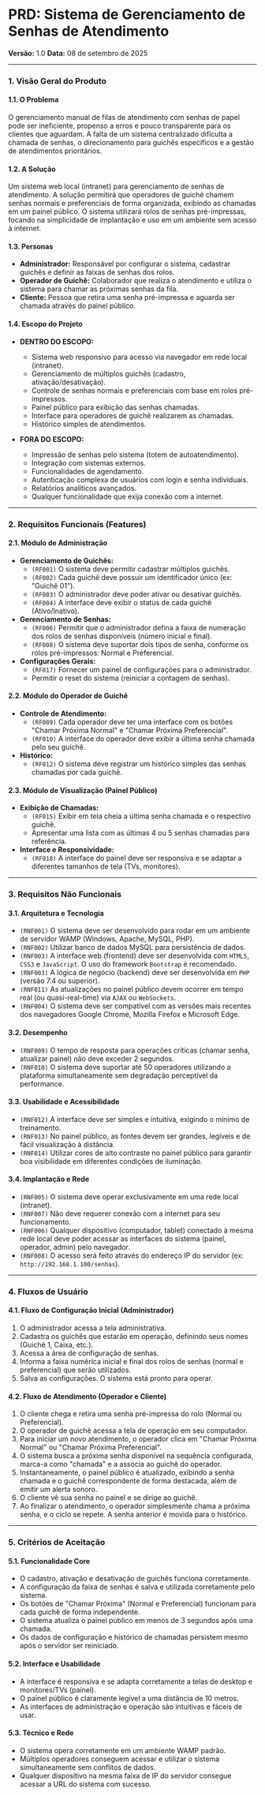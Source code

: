 # PRD: Sistema de Gerenciamento de Senhas de Atendimento

**Versão:** 1.0
**Data:** 08 de setembro de 2025

---

### 1. Visão Geral do Produto

#### 1.1. O Problema
O gerenciamento manual de filas de atendimento com senhas de papel pode ser ineficiente, propenso a erros e pouco transparente para os clientes que aguardam. A falta de um sistema centralizado dificulta a chamada de senhas, o direcionamento para guichês específicos e a gestão de atendimentos prioritários.

#### 1.2. A Solução
Um sistema web local (intranet) para gerenciamento de senhas de atendimento. A solução permitirá que operadores de guichê chamem senhas normais e preferenciais de forma organizada, exibindo as chamadas em um painel público. O sistema utilizará rolos de senhas pré-impressas, focando na simplicidade de implantação e uso em um ambiente sem acesso à internet.

#### 1.3. Personas
* **Administrador:** Responsável por configurar o sistema, cadastrar guichês e definir as faixas de senhas dos rolos.
* **Operador de Guichê:** Colaborador que realiza o atendimento e utiliza o sistema para chamar as próximas senhas da fila.
* **Cliente:** Pessoa que retira uma senha pré-impressa e aguarda ser chamada através do painel público.

#### 1.4. Escopo do Projeto
* **DENTRO DO ESCOPO:**
    * Sistema web responsivo para acesso via navegador em rede local (intranet).
    * Gerenciamento de múltiplos guichês (cadastro, ativação/desativação).
    * Controle de senhas normais e preferenciais com base em rolos pré-impressos.
    * Painel público para exibição das senhas chamadas.
    * Interface para operadores de guichê realizarem as chamadas.
    * Histórico simples de atendimentos.

* **FORA DO ESCOPO:**
    * Impressão de senhas pelo sistema (totem de autoatendimento).
    * Integração com sistemas externos.
    * Funcionalidades de agendamento.
    * Autenticação complexa de usuários com login e senha individuais.
    * Relatórios analíticos avançados.
    * Qualquer funcionalidade que exija conexão com a internet.

---

### 2. Requisitos Funcionais (Features)

#### 2.1. Módulo de Administração
* **Gerenciamento de Guichês:**
    * `(RF001)` O sistema deve permitir cadastrar múltiplos guichês.
    * `(RF002)` Cada guichê deve possuir um identificador único (ex: "Guichê 01").
    * `(RF003)` O administrador deve poder ativar ou desativar guichês.
    * `(RF004)` A interface deve exibir o status de cada guichê (Ativo/Inativo).
* **Gerenciamento de Senhas:**
    * `(RF006)` Permitir que o administrador defina a faixa de numeração dos rolos de senhas disponíveis (número inicial e final).
    * `(RF008)` O sistema deve suportar dois tipos de senha, conforme os rolos pré-impressos: Normal e Preferencial.
* **Configurações Gerais:**
    * `(RF017)` Fornecer um painel de configurações para o administrador.
    * Permitir o reset do sistema (reiniciar a contagem de senhas).

#### 2.2. Módulo do Operador de Guichê
* **Controle de Atendimento:**
    * `(RF009)` Cada operador deve ter uma interface com os botões "Chamar Próxima Normal" e "Chamar Próxima Preferencial".
    * `(RF010)` A interface do operador deve exibir a última senha chamada pelo seu guichê.
* **Histórico:**
    * `(RF012)` O sistema deve registrar um histórico simples das senhas chamadas por cada guichê.

#### 2.3. Módulo de Visualização (Painel Público)
* **Exibição de Chamadas:**
    * `(RF015)` Exibir em tela cheia a última senha chamada e o respectivo guichê.
    * Apresentar uma lista com as últimas 4 ou 5 senhas chamadas para referência.
* **Interface e Responsividade:**
    * `(RF018)` A interface do painel deve ser responsiva e se adaptar a diferentes tamanhos de tela (TVs, monitores).

---

### 3. Requisitos Não Funcionais

#### 3.1. Arquitetura e Tecnologia
* `(RNF001)` O sistema deve ser desenvolvido para rodar em um ambiente de servidor WAMP (Windows, Apache, MySQL, PHP).
* `(RNF002)` Utilizar banco de dados MySQL para persistência de dados.
* `(RNF003)` A interface web (frontend) deve ser desenvolvida com `HTML5`, `CSS3` e `JavaScript`. O uso do framework `Bootstrap` é recomendado.
* `(RNF003)` A lógica de negócio (backend) deve ser desenvolvida em `PHP` (versão 7.4 ou superior).
* `(RNF011)` As atualizações no painel público devem ocorrer em tempo real (ou quasi-real-time) via `AJAX` ou `WebSockets`.
* `(RNF004)` O sistema deve ser compatível com as versões mais recentes dos navegadores Google Chrome, Mozilla Firefox e Microsoft Edge.

#### 3.2. Desempenho
* `(RNF009)` O tempo de resposta para operações críticas (chamar senha, atualizar painel) não deve exceder 2 segundos.
* `(RNF010)` O sistema deve suportar até 50 operadores utilizando a plataforma simultaneamente sem degradação perceptível da performance.

#### 3.3. Usabilidade e Acessibilidade
* `(RNF012)` A interface deve ser simples e intuitiva, exigindo o mínimo de treinamento.
* `(RNF013)` No painel público, as fontes devem ser grandes, legíveis e de fácil visualização à distância.
* `(RNF014)` Utilizar cores de alto contraste no painel público para garantir boa visibilidade em diferentes condições de iluminação.

#### 3.4. Implantação e Rede
* `(RNF005)` O sistema deve operar exclusivamente em uma rede local (intranet).
* `(RNF007)` Não deve requerer conexão com a internet para seu funcionamento.
* `(RNF006)` Qualquer dispositivo (computador, tablet) conectado à mesma rede local deve poder acessar as interfaces do sistema (painel, operador, admin) pelo navegador.
* `(RNF008)` O acesso será feito através do endereço IP do servidor (ex: `http://192.168.1.100/senhas`).

---

### 4. Fluxos de Usuário

#### 4.1. Fluxo de Configuração Inicial (Administrador)
1.  O administrador acessa a tela administrativa.
2.  Cadastra os guichês que estarão em operação, definindo seus nomes (Guichê 1, Caixa, etc.).
3.  Acessa a área de configuração de senhas.
4.  Informa a faixa numérica inicial e final dos rolos de senhas (normal e preferencial) que serão utilizados.
5.  Salva as configurações. O sistema está pronto para operar.

#### 4.2. Fluxo de Atendimento (Operador e Cliente)
1.  O cliente chega e retira uma senha pré-impressa do rolo (Normal ou Preferencial).
2.  O operador de guichê acessa a tela de operação em seu computador.
3.  Para iniciar um novo atendimento, o operador clica em "Chamar Próxima Normal" ou "Chamar Próxima Preferencial".
4.  O sistema busca a próxima senha disponível na sequência configurada, marca-a como "chamada" e a associa ao guichê do operador.
5.  Instantaneamente, o painel público é atualizado, exibindo a senha chamada e o guichê correspondente de forma destacada, além de emitir um alerta sonoro.
6.  O cliente vê sua senha no painel e se dirige ao guichê.
7.  Ao finalizar o atendimento, o operador simplesmente chama a próxima senha, e o ciclo se repete. A senha anterior é movida para o histórico.

---

### 5. Critérios de Aceitação

#### 5.1. Funcionalidade Core
* O cadastro, ativação e desativação de guichês funciona corretamente.
* A configuração da faixa de senhas é salva e utilizada corretamente pelo sistema.
* Os botões de "Chamar Próxima" (Normal e Preferencial) funcionam para cada guichê de forma independente.
* O sistema atualiza o painel público em menos de 3 segundos após uma chamada.
* Os dados de configuração e histórico de chamadas persistem mesmo após o servidor ser reiniciado.

#### 5.2. Interface e Usabilidade
* A interface é responsiva e se adapta corretamente a telas de desktop e monitores/TVs (painel).
* O painel público é claramente legível a uma distância de 10 metros.
* As interfaces de administração e operação são intuitivas e fáceis de usar.

#### 5.3. Técnico e Rede
* O sistema opera corretamente em um ambiente WAMP padrão.
* Múltiplos operadores conseguem acessar e utilizar o sistema simultaneamente sem conflitos de dados.
* Qualquer dispositivo na mesma faixa de IP do servidor consegue acessar a URL do sistema com sucesso.